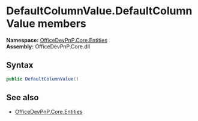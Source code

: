 # DefaultColumnValue.DefaultColumnValue members 
**Namespace:** [OfficeDevPnP.Core.Entities](OfficeDevPnP.Core.Entities.md)  
**Assembly:** OfficeDevPnP.Core.dll  
## Syntax
```C#
public DefaultColumnValue()
```
## See also
- [OfficeDevPnP.Core.Entities](OfficeDevPnP.Core.Entities.md)
